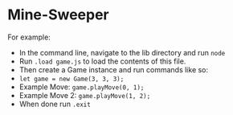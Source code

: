 # Mine-Sweeper
For example:
* In the command line, navigate to the lib directory and run `node`
* Run `.load game.js` to load the contents of this file.
* Then create a Game instance and run commands like so:
* `let game = new Game(3, 3, 3);`
* Example Move: `game.playMove(0, 1);`
* Example Move 2: `game.playMove(1, 2);`
* When done run `.exit`

